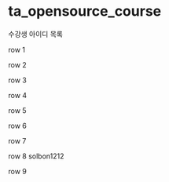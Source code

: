 # ta_opensource_course

수강생 아이디 목록

row 1

row 2

row 3

row 4

row 5

row 6

row 7

row 8
solbon1212

row 9
